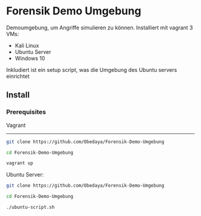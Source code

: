 # Forensik Demo Umgebung

Demoumgebung, um Angriffe simulieren zu können.
Installiert mit vagrant 3 VMs:
- Kali Linux
- Ubuntu Server
- Windows 10

Inkludiert ist ein setup script, was die Umgebung des Ubuntu servers einrichtet

## Install

### Prerequisites

Vagrant

---

```bash
git clone https://github.com/Obedaya/Forensik-Demo-Umgebung
```

```bash
cd Forensik-Demo-Umgebung
```

```bash
vagrant up
```

Ubuntu Server:

```bash
git clone https://github.com/Obedaya/Forensik-Demo-Umgebung
```

```bash
cd Forensik-Demo-Umgebung
```

```bash
./ubuntu-script.sh
```
